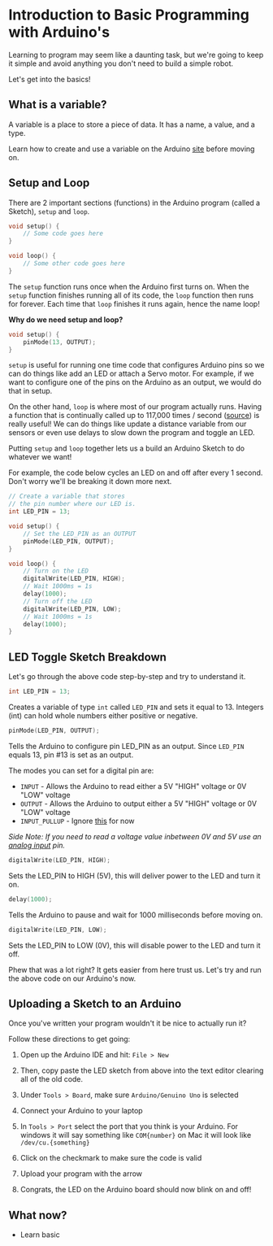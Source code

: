 # Introduction to Basic Programming with Arduino's
Learning to program may seem like a daunting task, but we're going to keep it simple and avoid anything you don't need to build a simple robot. 

Let's get into the basics!

## What is a variable?
A variable is a place to store a piece of data. It has a name, a value, and a type.

Learn how to create and use a variable on the Arduino [site](https://www.arduino.cc/en/Tutorial/Variables) before moving on.

## Setup and Loop
There are 2 important sections (functions) in the Arduino program (called a Sketch), `setup` and `loop`. 

```c
void setup() {
    // Some code goes here
}

void loop() {
    // Some other code goes here
}
```

The `setup` function runs once when the Arduino first turns on. When the `setup` function finishes running all of its code, the `loop` function then runs for forever.  Each time that `loop` finishes it runs again, hence the name loop!

**Why do we need setup and loop?**
```c
void setup() {
    pinMode(13, OUTPUT);
}
```
`setup` is useful for running one time code that configures Arduino pins so we can do things like add an LED or attach a Servo motor. For example, if we want to configure one of the pins on the Arduino as an output, we would do that in setup.

On the other hand, `loop` is where most of our program actually runs. Having a function that is continually called up to 117,000 times / second ([source](https://learn.sparkfun.com/blog/1687)) is really useful! We can do things like update a distance variable from our sensors or even use delays to slow down the program and toggle an LED.

Putting `setup` and `loop` together lets us a build an Arduino Sketch to do whatever we want!

For example, the code below cycles an LED on and off after every 1 second. Don't worry we'll be breaking it down more next.

```c
// Create a variable that stores
// the pin number where our LED is.
int LED_PIN = 13;

void setup() {
    // Set the LED_PIN as an OUTPUT
    pinMode(LED_PIN, OUTPUT);
}

void loop() {
    // Turn on the LED
    digitalWrite(LED_PIN, HIGH);
    // Wait 1000ms = 1s
    delay(1000);
    // Turn off the LED
    digitalWrite(LED_PIN, LOW);
    // Wait 1000ms = 1s
    delay(1000);
}
```
## LED Toggle Sketch Breakdown
Let's go through the above code step-by-step and try to understand it.
```c
int LED_PIN = 13;
```
Creates a variable of type `int` called `LED_PIN` and sets it equal to 13. Integers (int) can hold whole numbers either positive or negative.

```c
pinMode(LED_PIN, OUTPUT);
```

Tells the Arduino to configure pin LED_PIN as an output. Since `LED_PIN` equals 13, pin #13 is set as an output.

The modes you can set for a digital pin are: 

 - `INPUT` - Allows the Arduino to read either a 5V "HIGH" voltage or 0V "LOW" voltage
 - `OUTPUT` - Allows the Arduino to output either a 5V "HIGH" voltage or 0V "LOW" voltage
 - `INPUT_PULLUP` - Ignore [this](https://www.arduino.cc/en/Tutorial/DigitalPins) for now

*Side Note: If you need to read a voltage value inbetween 0V and 5V use an [analog input](https://www.arduino.cc/en/Tutorial/AnalogInputPins) pin.*

```c
digitalWrite(LED_PIN, HIGH);
```
Sets the LED_PIN to HIGH (5V), this will deliver power to the LED and turn it on.

```c
delay(1000);
```
Tells the Arduino to pause and wait for 1000 milliseconds before moving on.

```c
digitalWrite(LED_PIN, LOW);
```
Sets the LED_PIN to LOW (0V), this will disable power to the LED and turn it off.

Phew that was a lot right? It gets easier from here trust us. Let's try and run the above code on our Arduino's now.

## Uploading a Sketch to an Arduino
Once you've written your program wouldn't it be nice to actually run it? 

Follow these directions to get going:
1. Open up the Arduino IDE and hit:
`File > New`

2. Then, copy paste the LED sketch from above into the text editor clearing all of the old code.

3. Under `Tools > Board`, make sure `Arduino/Genuino Uno` is selected

4. Connect your Arduino to your laptop
5. In `Tools > Port` select the port that you think is your Arduino. For windows it will say something like `COM{number}` on Mac it will look like `/dev/cu.{something}`
6. Click on the checkmark to make sure the code is valid
7. Upload your program with the arrow
8. Congrats, the LED on the Arduino board should now blink on and off!

## What now?

 - Learn basic 

<!--stackedit_data:
eyJoaXN0b3J5IjpbLTEwOTkwMTA4MjgsLTE4NjA0MDQwMzMsLT
E4OTM5Njc1NzcsLTIwNjQxOTQ1MjEsNDc1NzI0Njg4LDEwMjAw
NTkxNTVdfQ==
-->